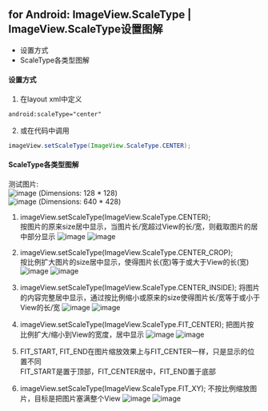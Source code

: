 ## for Android: ImageView.ScaleType | ImageView.ScaleType设置图解 
>
- 设置方式
- ScaleType各类型图解

#### 设置方式
1. 在layout xml中定义
```xml
android:scaleType="center" 
```  
2. 或在代码中调用 
```java 
imageView.setScaleType(ImageView.ScaleType.CENTER);  
```

#### ScaleType各类型图解
测试图片:  
![image](../images-folder/0_1319976827wW01.png)
(Dimensions: 128 * 128)  
![image](../images-folder/0_1319976939pkgr.gif)
(Dimensions: 640 * 428)  

1. imageView.setScaleType(ImageView.ScaleType.CENTER);  
   按图片的原来size居中显示，当图片长/宽超过View的长/宽，则截取图片的居中部分显示
![image](../images-folder/center1.jpg) ![image](../images-folder/center2.gif)

2. imageView.setScaleType(ImageView.ScaleType.CENTER_CROP);  
按比例扩大图片的size居中显示，使得图片长(宽)等于或大于View的长(宽)
![image](../images-folder/center_crop1.gif) ![image](../images-folder/center_crop2.gif)

3. imageView.setScaleType(ImageView.ScaleType.CENTER_INSIDE);
将图片的内容完整居中显示，通过按比例缩小或原来的size使得图片长/宽等于或小于View的长/宽 
![image](../images-folder/center_inside1.gif) ![image](../images-folder/center_inside2.gif)

4. imageView.setScaleType(ImageView.ScaleType.FIT_CENTER);
把图片按比例扩大/缩小到View的宽度，居中显示
![image](../images-folder/fit_center1.gif) ![image](../images-folder/fit_center2.gif)

5. FIT_START, FIT_END在图片缩放效果上与FIT_CENTER一样，只是显示的位置不同  
FIT_START是置于顶部，FIT_CENTER居中，FIT_END置于底部

6. imageView.setScaleType(ImageView.ScaleType.FIT_XY);
不按比例缩放图片，目标是把图片塞满整个View
![image](../images-folder/fit_xy1.gif) ![image](../images-folder/fit_xy2.gif)
